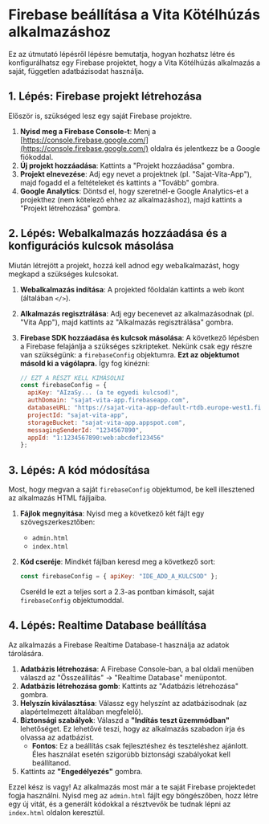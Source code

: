 # Firebase beállítása a Vita Kötélhúzás alkalmazáshoz

Ez az útmutató lépésről lépésre bemutatja, hogyan hozhatsz létre és konfigurálhatsz egy Firebase projektet, hogy a Vita Kötélhúzás alkalmazás a saját, független adatbázisodat használja.

## 1. Lépés: Firebase projekt létrehozása

Először is, szükséged lesz egy saját Firebase projektre.

1.  **Nyisd meg a Firebase Console-t**: Menj a [https://console.firebase.google.com/](https://console.firebase.google.com/) oldalra és jelentkezz be a Google fiókoddal.
2.  **Új projekt hozzáadása**: Kattints a "Projekt hozzáadása" gombra.
3.  **Projekt elnevezése**: Adj egy nevet a projektnek (pl. "Sajat-Vita-App"), majd fogadd el a feltételeket és kattints a "Tovább" gombra.
4.  **Google Analytics**: Döntsd el, hogy szeretnél-e Google Analytics-et a projekthez (nem kötelező ehhez az alkalmazáshoz), majd kattints a "Projekt létrehozása" gombra.

## 2. Lépés: Webalkalmazás hozzáadása és a konfigurációs kulcsok másolása

Miután létrejött a projekt, hozzá kell adnod egy webalkalmazást, hogy megkapd a szükséges kulcsokat.

1.  **Webalkalmazás indítása**: A projekted főoldalán kattints a web ikont (általában `</>`).
2.  **Alkalmazás regisztrálása**: Adj egy becenevet az alkalmazásodnak (pl. "Vita App"), majd kattints az "Alkalmazás regisztrálása" gombra.
3.  **Firebase SDK hozzáadása és kulcsok másolása**: A következő lépésben a Firebase felajánlja a szükséges szkripteket. Nekünk csak egy részre van szükségünk: a `firebaseConfig` objektumra. **Ezt az objektumot másold ki a vágólapra.** Így fog kinézni:

    ```javascript
    // EZT A RÉSZT KELL KIMÁSOLNI
    const firebaseConfig = {
      apiKey: "AIzaSy... (a te egyedi kulcsod)",
      authDomain: "sajat-vita-app.firebaseapp.com",
      databaseURL: "https://sajat-vita-app-default-rtdb.europe-west1.firebasedatabase.app",
      projectId: "sajat-vita-app",
      storageBucket: "sajat-vita-app.appspot.com",
      messagingSenderId: "1234567890",
      appId: "1:1234567890:web:abcdef123456"
    };
    ```

## 3. Lépés: A kód módosítása

Most, hogy megvan a saját `firebaseConfig` objektumod, be kell illesztened az alkalmazás HTML fájljaiba.

1.  **Fájlok megnyitása**: Nyisd meg a következő két fájlt egy szövegszerkesztőben:
    *   `admin.html`
    *   `index.html`

2.  **Kód cseréje**: Mindkét fájlban keresd meg a következő sort:

    ```javascript
    const firebaseConfig = { apiKey: "IDE_ADD_A_KULCSOD" };
    ```

    Cseréld le ezt a teljes sort a 2.3-as pontban kimásolt, saját `firebaseConfig` objektumoddal.

## 4. Lépés: Realtime Database beállítása

Az alkalmazás a Firebase Realtime Database-t használja az adatok tárolására.

1.  **Adatbázis létrehozása**: A Firebase Console-ban, a bal oldali menüben válaszd az "Összeállítás" -> "Realtime Database" menüpontot.
2.  **Adatbázis létrehozása gomb**: Kattints az "Adatbázis létrehozása" gombra.
3.  **Helyszín kiválasztása**: Válassz egy helyszínt az adatbázisodnak (az alapértelmezett általában megfelelő).
4.  **Biztonsági szabályok**: Válaszd a **"Indítás teszt üzemmódban"** lehetőséget. Ez lehetővé teszi, hogy az alkalmazás szabadon írja és olvassa az adatbázist.
    *   **Fontos**: Ez a beállítás csak fejlesztéshez és teszteléshez ajánlott. Éles használat esetén szigorúbb biztonsági szabályokat kell beállítanod.
5.  Kattints az **"Engedélyezés"** gombra.

Ezzel kész is vagy! Az alkalmazás most már a te saját Firebase projektedet fogja használni. Nyisd meg az `admin.html` fájlt egy böngészőben, hozz létre egy új vitát, és a generált kódokkal a résztvevők be tudnak lépni az `index.html` oldalon keresztül.
